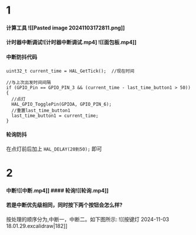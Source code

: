 # 1
#### 计算工具 ![[Pasted image 20241103172811.png]]
#### 计时器中断调试![计时器中断调试.mp4] ![[面包板.mp4]]
#### 中断防抖代码
```
uint32_t current_time = HAL_GetTick();  //现在时间

//与上次出发时间间隔
if (GPIO_Pin == GPIO_PIN_3 && (current_time - last_time_button1 > 50)) {  
  //点灯
  HAL_GPIO_TogglePin(GPIOA, GPIO_PIN_6);  
  //重置last_time_button1
  last_time_button1 = current_time;  
}
```
#### 轮询防抖
在点灯前后加上 `HAL_DELAY(20到50);` 即可
# 2
#### 中断![[中断.mp4]] #### 轮询![[轮询.mp4]]
#### 若是中断优先级相同，同时按下两个按钮会怎么样?
按处理的顺序分为,中断一，中断二。如下图所示:
![[按键灯 2024-11-03 18.01.29.excalidraw|182]]
